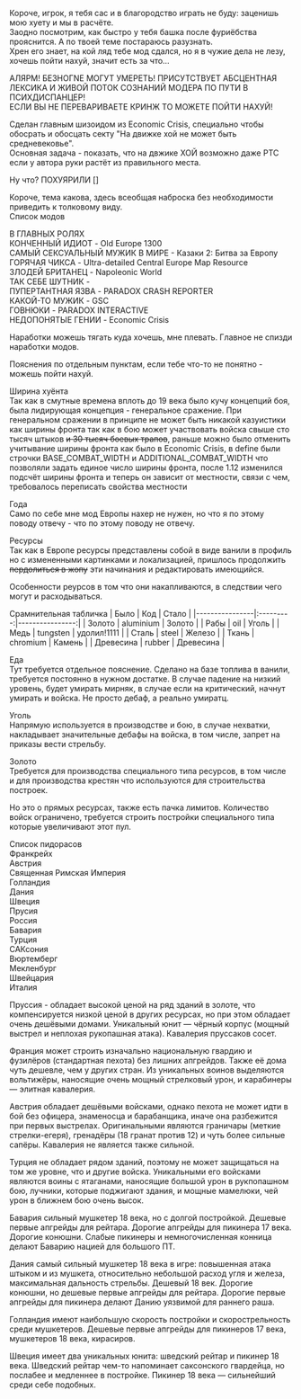 Короче, игрок, я тебя сас и в благородство играть не буду: заценишь мою хуету и мы в расчёте.<br>
Заодно посмотрим, как быстро у тебя башка после фуриёбства прояснится. А по твоей теме постараюсь разузнать.<br>
Хрен его знает, на кой ляд тебе мод сдался, но я в чужие дела не лезу, хочешь пойти нахуй, значит есть за что…<br>


АЛЯРМ! БЕЗНОГNЕ МОГУТ УМЕРЕТЬ! ПРИСУТСТВУЕТ АБСЦЕНТНАЯ ЛЕКСИКА И ЖИВОЙ ПОТОК СОЗНАНИЙ МОДЕРА ПО ПУТИ В ПСИХДИСПАНЦЕР!<br>
ЕСЛИ ВЫ НЕ ПЕРЕВАРИВАЕТЕ КРИНЖ ТО МОЖЕТЕ ПОЙТИ НАХУЙ!<br>


Сделан главным шизоидом из Economic Crisis, специально чтобы обосрать и обосцать секту "На движке хой не может быть средневековье".<br>
Основная задача - показать, что на двжике ХОЙ возможно даже РТС если у автора руки растёт из правильного места.<br>

Ну что? ПОХУЯРИЛИ []

Короче, тема какова, здесь всеобщая наброска без необходимости приведить к толковому виду.<br>
Список модов<br>

В ГЛАВНЫХ РОЛЯХ<br>
КОНЧЕННЫЙ ИДИОТ - Old Europe 1300 <br>
САМЫЙ СЕКСУАЛЬНЫЙ МУЖИК В МИРЕ - Казаки 2: Битва за Европу <br>
ГОРЯЧАЯ ЧИКСА - Ultra-detailed Central Europe Map Resource <br>
ЗЛОДЕЙ БРИТАНЕЦ - Napoleonic World <br>
ТАК СЕБЕ ШУТНИК - <br>
ПУПЕРТАНТНАЯ ЯЗВА - PARADOX CRASH REPORTER <br>
КАКОЙ-ТО МУЖИК - GSC <br>
ГОВНЮКИ - PARADOX INTERACTIVE  <br> 
НЕДОПОНЯТЫЕ ГЕНИИ - Economic Crisis <br>

Наработки можешь тягать куда хочешь, мне плевать. Главное не спизди наработки модов.<br>


Пояснения по отдельным пунктам, если тебе что-то не понятно - можешь пойти нахуй.<br>

Ширина хуёнта<br>
Так как в смутные времена вплоть до 19 века было кучу концепций боя, была лидирующая концепция - генеральное сражение. При генеральном сражении в принципе не может быть никакой казуистики как ширины фронта так как в бою может участвовать войска свыше сто тысяч штыков ~~и 30 тысяч боевых трапов~~, раньше можно было отменить учитывание ширины фронта как было в Economic Crisis, в define были строчки BASE_COMBAT_WIDTH и ADDITIONAL_COMBAT_WIDTH что позволяли задать единое число ширины фронта, после 1.12 изменился подсчёт ширины фронта и теперь он зависит от местности, связи с чем, требовалось переписать свойства местности

Года<br>
Само по себе мне мод Европы нахер не нужен, но что я по этому поводу отвечу - что по этому поводу не отвечу.

Ресурсы<br>
Так как в Европе ресурсы представлены собой в виде ванили в профиль но с измененными картинками и локализацией, пришлось продолжить ~~пердолиться в жопу~~ эти начинания и редактировать имеющийся.

Особенности реурсов в том что они накапливаются, в следствии чего могут и расходываться.

Срамнительная табличка
| Было | Код | Стало |
|----------------|:---------:|----------------:|
| Золото | aluminium | Золото |
| Рабы | oil | Уголь |
| Медь | tungsten | удолил!1111 |
| Сталь | steel | Железо |
| Ткань | chromium | Камень |
| Древесина | rubber | Древесина |

Еда<br>
Тут требуется отдельное пояснение. Сделано на базе топлива в ванили, требуется постоянно в нужном достатке. В случае падение на низкий уровень, будет умирать мирняк, в случае если на критический, начнут умирать и войска. Не просто дебаф, а реально умиратц.

Уголь<br>
Напрямую используется в производстве и бою, в случае нехватки, накладывает значительные дебафы на войска, в том числе, запрет на приказы вести стрельбу.

Золото<br>
Требуется для производства специального типа ресурсов, в том числе и для производства крестян что используются для строительства построек.

Но это о прямых ресурсах, также есть пачка лимитов.
Количество войск ограничено, требуется строить постройки специального типа которые увеличивают этот пул.

Список пидорасов<br>
Франкрейх<br>
Австрия<br>
Священная Римская Империя<br>
Голландия<br>
Дания<br>
Швеция<br>
Прусия<br>
Россия<br>
Бавария<br>
Турция<br>
САКсония<br>
Вюртемберг<br>
Мекленбург<br>
Швейцария<br>
Италия<br>

Пруссия - обладает высокой ценой на ряд зданий в золоте, что компенсируется низкой ценой в других ресурсах, но при этом обладает очень дешёвыми домами. Уникальный юнит — чёрный корпус (мощный выстрел и неплохая рукопашная атака). Кавалерия пруссаков сосет.

Франция может строить изначально национальную гвардию и фузилёров (стандартная пехота) без лишних апгрейдов. Также её дома чуть дешевле, чем у других стран. Из уникальных воинов выделяются вольтижёры, наносящие очень мощный стрелковый урон, и карабинеры — элитная кавалерия.

Австрия обладает дешёвыми войсками, однако пехота не может идти в бой без офицера, знаменосца и барабанщика, иначе она разбежится при первых выстрелах. Оригинальными являются граничары (меткие стрелки-егеря), гренадёры (18 гранат против 12) и чуть более сильные сапёры. Кавалерия не является также сильной.

Турция не обладает рядом зданий, поэтому не может защищаться на том же уровне, что и другие войска. Уникальными его войсками являются воины с ятаганами, наносящие большой урон в рукпопашном бою, лучники, которые поджигают здания, и мощные мамелюки, чей урон в ближнем бою очень высок.

Бавария сильный мушкетер 18 века, но с долгой постройкой. Дешевые первые апгрейды для рейтара. Дорогие апгрейды для пикинера 17 века. Дорогие конюшни. Слабые пикинеры и немногочисленная конница делают Баварию нацией для большого ПТ.

Дания самый сильный мушкетер 18 века в игре: повышенная атака штыком и из мушкета, относительно небольшой расход угля и железа, максимальная дальность стрельбы. Дешевый 18 век. Дорогие конюшни, но дешевые первые апгрейды для рейтара. Дорогие первые апгрейды для пикинера делают Данию уязвимой для раннего раша.

Голландия имеют наибольшую скорость постройки и скорострельность среди мушкетеров. Дешевые первые апгрейды для пикинеров 17 века, мушкетеров 18 века, кирасиров.

Швеция имеет два уникальных юнита: шведский рейтар и пикинер 18 века. Шведский рейтар чем-то напоминает саксонского гвардейца, но послабее и медленнее в постройке. Пикинер 18 века — сильнейший среди себе подобных.
